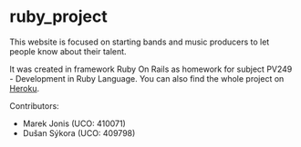 # ruby_project

<p>This website is focused on starting bands and music producers
to let people know about their talent.</p>
<p>It was created in framework Ruby On Rails as homework for subject PV249 - Development in Ruby Language.
  You can also find the whole project on
  <a href="https://frozen-beyond-31891.herokuapp.com">Heroku</a>.
</p>
Contributors:
<ul>
  <li>Marek Jonis (UCO: 410071)</li>
  <li>Dušan Sýkora (UCO: 409798)</li>
</ul>
